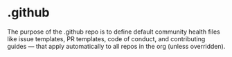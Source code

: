 # .github
The purpose of the .github repo is to define default community health files like issue templates, PR templates, code of conduct, and contributing guides — that apply automatically to all repos in the org (unless overridden).
